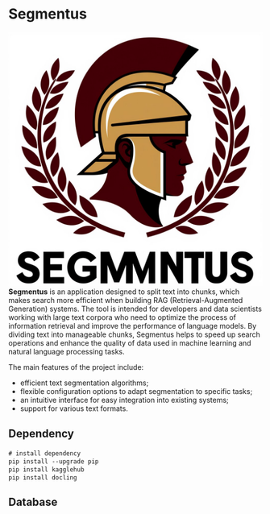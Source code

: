 # Segmentus
![logo.jpeg](doc/logo.jpeg)
**Segmentus** is an application designed to split text into chunks, which makes search more efficient when building RAG (Retrieval-Augmented Generation) systems. The tool is intended for developers and data scientists working with large text corpora who need to optimize the process of information retrieval and improve the performance of language models. By dividing text into manageable chunks, Segmentus helps to speed up search operations and enhance the quality of data used in machine learning and natural language processing tasks. <br/>

The main features of the project include:
* efficient text segmentation algorithms;
* flexible configuration options to adapt segmentation to specific tasks;
* an intuitive interface for easy integration into existing systems;
* support for various text formats.

## Dependency
```shell
# install dependency
pip install --upgrade pip
pip install kagglehub
pip install docling
```

## Database